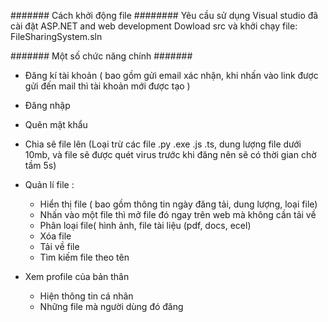 ####### Cách khởi động file ########
Yêu cầu sử dụng Visual studio đã cài đặt ASP.NET and web development
Dowload src và khởi chạy file: FileSharingSystem.sln 

####### Một số chức năng chính #######
+ Đăng kí tài khoản ( bao gồm gửi email xác nhận, khi nhấn vào link được gửi đến mail thì tài khoản mới được tạo )
+ Đăng nhập
+ Quên mật khẩu

+ Chia sẽ file lên (Loại trừ các file .py .exe .js .ts, dung lượng file dưới 10mb, và file sẽ được quét virus trước khi đăng nên sẽ có thời gian chờ tầm 5s)
+ Quản lí file :
   - Hiển thị file ( bao gồm thông tin ngày đăng tải, dung lượng, loại file)
   - Nhấn vào một file thì mở file đó ngay trên web mà không cần tải về
   - Phân loại file( hình ảnh, file tài liệu (pdf, docs, ecel)
   - Xóa file
   - Tải về file
   - Tìm kiếm file theo tên
+ Xem profile của bản thân
  - Hiện thông tin cá nhân
  - Những file mà người dùng đó đăng
  
     
